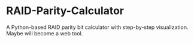 # RAID-Parity-Calculator
A Python-based RAID parity bit calculator with step-by-step visualization. Maybe will become a web tool.
